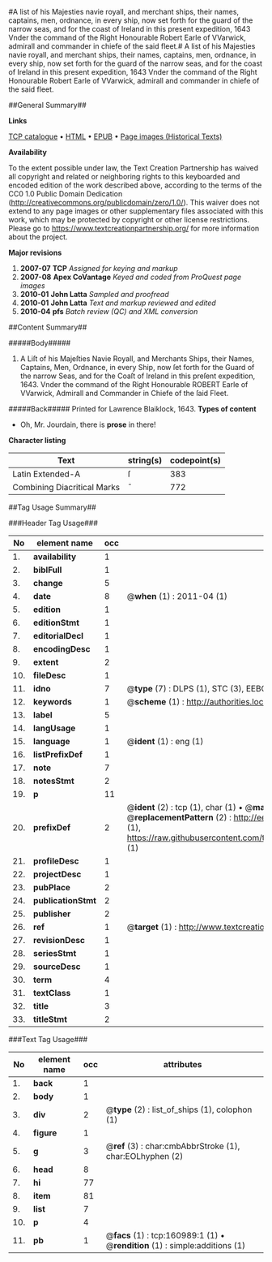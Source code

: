 #A list of his Majesties navie royall, and merchant ships, their names, captains, men, ordnance, in every ship, now set forth for the guard of the narrow seas, and for the coast of Ireland in this present expedition, 1643 Vnder the command of the Right Honourable Robert Earle of VVarwick, admirall and commander in chiefe of the said fleet.#
A list of his Majesties navie royall, and merchant ships, their names, captains, men, ordnance, in every ship, now set forth for the guard of the narrow seas, and for the coast of Ireland in this present expedition, 1643 Vnder the command of the Right Honourable Robert Earle of VVarwick, admirall and commander in chiefe of the said fleet.

##General Summary##

**Links**

[TCP catalogue](http://www.ota.ox.ac.uk/tcp/)  • 
[HTML](http://tei.it.ox.ac.uk/tcp/Texts-HTML/free/A88/A88317.html)  • 
[EPUB](http://tei.it.ox.ac.uk/tcp/Texts-EPUB/free/A88/A88317.epub) • 
[Page images (Historical Texts)](https://historicaltexts.jisc.ac.uk/eebo-99871245e)

**Availability**

To the extent possible under law, the Text Creation Partnership has waived all copyright and related or neighboring rights to this keyboarded and encoded edition of the work described above, according to the terms of the CC0 1.0 Public Domain Dedication (http://creativecommons.org/publicdomain/zero/1.0/). This waiver does not extend to any page images or other supplementary files associated with this work, which may be protected by copyright or other license restrictions. Please go to https://www.textcreationpartnership.org/ for more information about the project.

**Major revisions**

1. __2007-07__ __TCP__ *Assigned for keying and markup*
1. __2007-08__ __Apex CoVantage__ *Keyed and coded from ProQuest page images*
1. __2010-01__ __John Latta__ *Sampled and proofread*
1. __2010-01__ __John Latta__ *Text and markup reviewed and edited*
1. __2010-04__ __pfs__ *Batch review (QC) and XML conversion*

##Content Summary##

#####Body#####

1. A Liſt of his Majeſties Navie Royall, and Merchants Ships, their Names, Captains, Men, Ordnance, in every Ship, now ſet forth for the Guard of the narrow Seas, and for the Coaſt of Ireland in this preſent expedition, 1643. Vnder the command of the Right Honourable ROBERT Earle of VVarwick, Admirall and Commander in Chiefe of the ſaid Fleet.

#####Back#####
Printed for Lawrence Blaiklock, 1643.
**Types of content**

  * Oh, Mr. Jourdain, there is **prose** in there!

**Character listing**


|Text|string(s)|codepoint(s)|
|---|---|---|
|Latin Extended-A|ſ|383|
|Combining             Diacritical Marks|̄|772|

##Tag Usage Summary##

###Header Tag Usage###

|No|element name|occ|attributes|
|---|---|---|---|
|1.|__availability__|1||
|2.|__biblFull__|1||
|3.|__change__|5||
|4.|__date__|8| @__when__ (1) : 2011-04 (1)|
|5.|__edition__|1||
|6.|__editionStmt__|1||
|7.|__editorialDecl__|1||
|8.|__encodingDesc__|1||
|9.|__extent__|2||
|10.|__fileDesc__|1||
|11.|__idno__|7| @__type__ (7) : DLPS (1), STC (3), EEBO-CITATION (1), PROQUEST (1), VID (1)|
|12.|__keywords__|1| @__scheme__ (1) : http://authorities.loc.gov/ (1)|
|13.|__label__|5||
|14.|__langUsage__|1||
|15.|__language__|1| @__ident__ (1) : eng (1)|
|16.|__listPrefixDef__|1||
|17.|__note__|7||
|18.|__notesStmt__|2||
|19.|__p__|11||
|20.|__prefixDef__|2| @__ident__ (2) : tcp (1), char (1)  •  @__matchPattern__ (2) : ([0-9\-]+):([0-9IVX]+) (1), (.+) (1)  •  @__replacementPattern__ (2) : http://eebo.chadwyck.com/downloadtiff?vid=$1&page=$2 (1), https://raw.githubusercontent.com/textcreationpartnership/Texts/master/tcpchars.xml#$1 (1)|
|21.|__profileDesc__|1||
|22.|__projectDesc__|1||
|23.|__pubPlace__|2||
|24.|__publicationStmt__|2||
|25.|__publisher__|2||
|26.|__ref__|1| @__target__ (1) : http://www.textcreationpartnership.org/docs/. (1)|
|27.|__revisionDesc__|1||
|28.|__seriesStmt__|1||
|29.|__sourceDesc__|1||
|30.|__term__|4||
|31.|__textClass__|1||
|32.|__title__|3||
|33.|__titleStmt__|2||


###Text Tag Usage###

|No|element name|occ|attributes|
|---|---|---|---|
|1.|__back__|1||
|2.|__body__|1||
|3.|__div__|2| @__type__ (2) : list_of_ships (1), colophon (1)|
|4.|__figure__|1||
|5.|__g__|3| @__ref__ (3) : char:cmbAbbrStroke (1), char:EOLhyphen (2)|
|6.|__head__|8||
|7.|__hi__|77||
|8.|__item__|81||
|9.|__list__|7||
|10.|__p__|4||
|11.|__pb__|1| @__facs__ (1) : tcp:160989:1 (1)  •  @__rendition__ (1) : simple:additions (1)|
